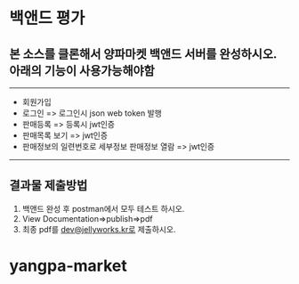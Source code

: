 # 백앤드 평가

## 본 소스를 클론해서 양파마켓 백앤드 서버를 완성하시오. 아래의 기능이 사용가능해야함

---

- 회원가입
- 로그인 => 로그인시 json web token 발행
- 판매등록 => 등록시 jwt인증
- 판매목록 보기 => jwt인증
- 판매정보의 일련번호로 세부정보 판매정보 열람 => jwt인증

---

## 결과물 제출방법

1. 백앤드 완성 후 postman에서 모두 테스트 하시오.
2. View Documentation=>publish=>pdf
3. 최종 pdf를 dev@jellyworks.kr로 제출하시오.

# yangpa-market
